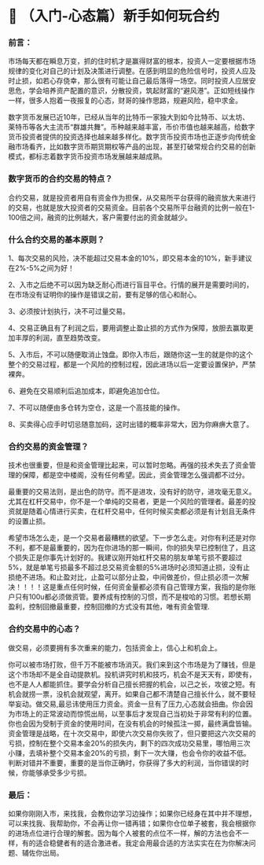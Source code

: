 # 🌴 （入门-心态篇）新手如何玩合约

### 前言：

&#x20;    市场每天都在瞬息万变，抓的住时机才是赢得财富的根本，投资人一定要根据市场规律的变化对自己的计划及决策进行调整。在感到明显的危险信号时，投资人应及时止损，如若心存侥幸，那么很有可能让自己最后落得一场空。同时投资人应居安思危，学会培养资产配置的意识，分散投资，筑起财富的“避风港”。正如短线操作一样，很多人抱着一夜报复的心态，财哥的操作思路，规避风险，稳中求金。&#x20;

&#x20;   数字货币发展已近10年，已经从当年的比特币一家独大到如今比特币、以太坊、莱特币等各大主流币“群雄共舞”。币种越来越丰富，币价市值也越来越高，给数字货币投资者提供的投资选择也越来越多样化。数字货币投资市场也正逐步向传统金融市场看齐，比如数字货币期货期权等产品的出现，甚至打破常规合约交易的创新模式，都标志着数字货币投资市场发展越来越成熟。



### &#x20;数字货币的合约交易的特点？

&#x20;    合约交易，就是投资者用自有资金作为担保，从交易所平台获得的融资放大来进行的交易，也就是放大投资者的交易资金。目前各个交易所平台融资的比例一般在1-100倍之间，融资的比例越大，客户需要付出的资金就越少。



### &#x20;什么合约交易的基本原则？

1、每次交易的风险，决不能超过交易本金的10%，即交易本金的10%，新手建议在2%-5%之间为好！&#x20;

2、入市之后绝不可以因为缺乏耐心而进行盲目平仓。行情的展开是需要时间的，在市场没有证明你的操作是错误之前，要有足够的信心和耐心。&#x20;

3、必须按计划执行，决不可过量交易。

&#x20;4、交易正确且有了利润之后，要用调整止盈止损的方式作为保障，放胆去赢取更加丰厚的利润，直至趋势改变。&#x20;

5、入市后，不可以随便取消止蚀盘。即你入市后，跟随你这一生的就是你的这个整个的交易过程，都是一个风险的控制过程，因此进场以后一定要设置保护，严禁裸奔。&#x20;

6、避免在交易顺利后追加成本，即避免追加仓位。

&#x20;7、不可以随便由多仓转为空仓，这是一个高技能的操作。&#x20;

8、买卖得心应手时切忌随意加码，这时出错的概率非常大，因为你麻痹大意了。



### 合约交易的资金管理？

&#x20;   技术也很重要，但是和资金管理比起来，可以暂时忽略。再强的技术失去了资金管理的保障，都是空中楼阁，没有任何希望。因此，资金管理怎么强调都不过分。

&#x20;   最重要的交易法则，是出色的防守。而不是进攻，没有好的防守，进攻毫无意义。尤其在杠杆交易中，你不是一个单纯的交易者，更是一个风险的管理者。最差的投资就是随着心情进行买卖，在杠杆交易中，任何时候买卖都必须是有计划且无条件的设置止损。

&#x20;   希望市场怎么走，是一个交易者最糟糕的欲望。下一步怎么走。对你有利还是对你不利，都不是最重要的，因为在你进场的那一瞬间，你的损失早已控制住了，且这个损失正是你事先计划好的。我建议刚开始杠杆交易的朋友单笔亏损不要超过5%，就是单笔亏损最多不超过总交易资金额的5%进场时必须知道止损，没有止损绝不进场。和止盈对比，止盈可以部分止盈，中间做差价，但止损必须一次解决！！！！这是重点任何时候，任何资金量都必须有自己管理方案，我指的是你账户只有100u都必须做资管。要养成有控制的习惯，而不是梭哈的习惯。若想长期盈利，控制回撤最重要，控制回撤的方式没有其他，唯有资金管理.



### 合约交易中的心态？

&#x20;   做交易，必须要拥有多次重来的能力，包括资金上，信心上和机会上。

&#x20;   你可以被市场打败，但千万不能被市场消灭。我们来到这个市场是为了赚钱，但是这个市场却不是全自动提款机。投机讲究时机和技巧，机会不是天天有，即使有，也不是人人都能抓住。要学会分析自己擅长把握的机会，以己之长，攻彼之短。有机会就捞一票，没机会就观望，离开。如果自己都不清楚自己擅长什么，就不要轻举妄动。做交易,最忌讳使用压力资金。资金一旦有了压力,心态就会扭曲。你会因为市场上的正常波动而惊慌出局，以至事后才发现自己当初处于非常有利的位置。你也会因为受制于资金的使用时间，在没有机会的时候孤注一掷，最终满盘皆输。资金管理是战略，在十次交易中，即使六次交易你失败了，但只要把这六次交易的亏损，控制在整个交易本金20%的损失内，剩下的四次成功交易里，哪怕用三次小赚，去填补整个交易本金20%的亏损，剩下一次大赚，也会令你的收益不低。判断对错并不重要，重要的是当你正确时，你获得了多大的利润，当你错误的时候，你能够承受多少亏损。



### 最后：

&#x20;   如果你刚刚入市，来找我，会教你边学习边操作；如果你已经身在其中并不理想，可以来找我、我帮助你，不会再让你一错再错；如果你仓位单子被套，我会根据你的进场点位进行合理的解套。因为每个人被套的点位不一样，解的方法也会不一样，有的适合稳健者有的适合激进者。我定会用最合适的方法实实在在为你解决问题、辅佐你出局。





